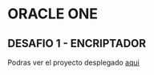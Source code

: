 # ORACLE ONE

## DESAFIO 1 - ENCRIPTADOR

Podras ver el proyecto desplegado [aqui](https://jorgelreyes.github.io/ONE-Oracle/CHALLENGUE%201/aqui)
